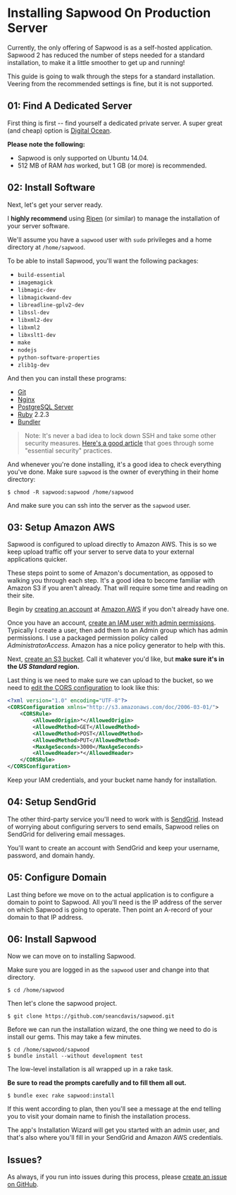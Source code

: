 # Installing Sapwood On Production Server

Currently, the only offering of Sapwood is as a self-hosted application. Sapwood 2 has reduced the number of steps needed for a standard installation, to make it a little smoother to get up and running!

This guide is going to walk through the steps for a standard installation. Veering from the recommended settings is fine, but it is not supported.

## 01: Find A Dedicated Server

First thing is first -- find yourself a dedicated private server. A super great (and cheap) option is [Digital Ocean](https://www.digitalocean.com/).

**Please note the following:**

- Sapwood is only supported on Ubuntu 14.04.
- 512 MB of RAM _has_ worked, but 1 GB (or more) is recommended.

## 02: Install Software

Next, let's get your server ready.

I **highly recommend** using [Ripen](https://github.com/seancdavis/ripen) (or similar) to manage the installation of your server software.

We'll assume you have a `sapwood` user with `sudo` privileges and a home directory at `/home/sapwood`.

To be able to install Sapwood, you'll want the following packages:

- `build-essential`
- `imagemagick`
- `libmagic-dev`
- `libmagickwand-dev`
- `libreadline-gplv2-dev`
- `libssl-dev`
- `libxml2-dev`
- `libxml2`
- `libxslt1-dev`
- `make`
- `nodejs`
- `python-software-properties`
- `zlib1g-dev`

And then you can install these programs:

- [Git](http://git-scm.com/)
- [Nginx](http://nginx.org/)
- [PostgreSQL Server](http://www.postgresql.org/)
- [Ruby](https://www.ruby-lang.org/en/) 2.2.3
- [Bundler](http://bundler.io/)

> Note: It's never a bad idea to lock down SSH and take some other security measures. [Here's a good article](http://plusbryan.com/my-first-5-minutes-on-a-server-or-essential-security-for-linux-servers) that goes through some "essential security" practices.

And whenever you're done installing, it's a good idea to check everything you've done. Make sure `sapwood` is the owner of everything in their home directory:

```text
$ chmod -R sapwood:sapwood /home/sapwood
```

And make sure you can ssh into the server as the `sapwood` user.

## 03: Setup Amazon AWS

Sapwood is configured to upload directly to Amazon AWS. This is so we keep upload traffic off your server to serve data to your external applications quicker.

These steps point to some of Amazon's documentation, as opposed to walking you through each step. It's a good idea to become familiar with Amazon S3 if you aren't already. That will require some time and reading on their site.

Begin by [creating an account](http://docs.aws.amazon.com/AmazonS3/latest/gsg/SigningUpforS3.html) at [Amazon AWS](https://aws.amazon.com/) if you don't already have one.

Once you have an account, [create an IAM user with admin permissions](http://docs.aws.amazon.com/IAM/latest/UserGuide/console.html). Typically I create a user, then add them to an Admin group which has admin permissions. I use a packaged permission policy called _AdministratorAccess_. Amazon has a nice policy generator to help with this.

Next, [create an S3 bucket](http://docs.aws.amazon.com/AmazonS3/latest/gsg/CreatingABucket.html). Call it whatever you'd like, but **make sure it's in the _US Standard_ region.**

Last thing is we need to make sure we can upload to the bucket, so we need to [edit the CORS configuration](http://docs.aws.amazon.com/AmazonS3/latest/dev/cors.html) to look like this:

```xml
<?xml version="1.0" encoding="UTF-8"?>
<CORSConfiguration xmlns="http://s3.amazonaws.com/doc/2006-03-01/">
    <CORSRule>
        <AllowedOrigin>*</AllowedOrigin>
        <AllowedMethod>GET</AllowedMethod>
        <AllowedMethod>POST</AllowedMethod>
        <AllowedMethod>PUT</AllowedMethod>
        <MaxAgeSeconds>3000</MaxAgeSeconds>
        <AllowedHeader>*</AllowedHeader>
    </CORSRule>
</CORSConfiguration>
```

Keep your IAM credentials, and your bucket name handy for installation.

## 04: Setup SendGrid

The other third-party service you'll need to work with is [SendGrid](http://sendgrid.com/). Instead of worrying about configuring servers to send emails, Sapwood relies on SendGrid for delivering email messages.

You'll want to create an account with SendGrid and keep your username, password, and domain handy.

## 05: Configure Domain

Last thing before we move on to the actual application is to configure a domain to point to Sapwood. All you'll need is the IP address of the server on which Sapwood is going to operate. Then point an A-record of your domain to that IP address.

## 06: Install Sapwood

Now we can move on to installing Sapwood.

Make sure you are logged in as the `sapwood` user and change into that directory.

```text
$ cd /home/sapwood
```

Then let's clone the sapwood project.

```text
$ git clone https://github.com/seancdavis/sapwood.git
```

Before we can run the installation wizard, the one thing we need to do is install our gems. This may take a few minutes.

```text
$ cd /home/sapwood/sapwood
$ bundle install --without development test
```

The low-level installation is all wrapped up in a rake task.

**Be sure to read the prompts carefully and to fill them all out.**

```text
$ bundle exec rake sapwood:install
```

If this went according to plan, then you'll see a message at the end telling you to visit your domain name to finish the installation process.

The app's Installation Wizard will get you started with an admin user, and that's also where you'll fill in your SendGrid and Amazon AWS credentials.

## Issues?

As always, if you run into issues during this process, please [create an issue on GitHub](https://github.com/seancdavis/sapwood/issues/new).
